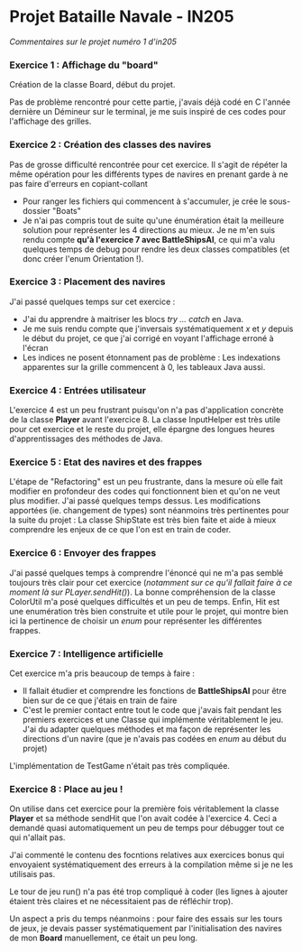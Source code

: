 # Projet Bataille Navale - IN205

*Commentaires sur le projet numéro 1 d'in205*

### Exercice 1 : Affichage du "board"
Création de la classe Board, début du projet.

Pas de problème rencontré pour cette partie, j'avais déjà codé en C l'année dernière un Démineur sur le terminal,
je me suis inspiré de ces codes pour l'affichage des grilles.

### Exercice 2 : Création des classes des navires

Pas de grosse difficulté rencontrée pour cet exercice.
Il s'agit de répéter la même opération pour les différents types de navires en prenant garde à ne pas faire d'erreurs en copiant-collant
- Pour ranger les fichiers qui commencent à s'accumuler, je crée le sous-dossier "Boats"
- Je n'ai pas compris tout de suite qu'une énumération était la meilleure solution pour représenter les 4 directions au mieux. Je ne m'en suis rendu compte **qu'à l'exercice 7 avec BattleShipsAI**, ce qui m'a valu quelques temps de debug pour rendre les deux classes compatibles (et donc créer l'enum Orientation !).

### Exercice 3 : Placement des navires

J'ai passé quelques temps sur cet exercice : 
- J'ai du apprendre à maitriser les blocs *try ... catch* en Java.
- Je me suis rendu compte que j'inversais systématiquement *x* et *y* depuis le début du projet, ce que j'ai corrigé en voyant l'affichage erroné à l'écran
- Les indices ne posent étonnament pas de problème : Les indexations apparentes sur la grille commencent à 0, les tableaux Java aussi.

### Exercice 4 : Entrées utilisateur

L'exercice 4 est un peu frustrant puisqu'on n'a pas d'application concrète de la classe **Player** avant l'exercice 8.
La classe InputHelper est très utile pour cet exercice et le reste du projet, elle épargne des longues heures d'apprentissages des méthodes de Java.

### Exercice 5 : Etat des navires et des frappes

L'étape de "Refactoring" est un peu frustrante, dans la mesure où elle fait modifier en profondeur des codes qui fonctionnent bien et qu'on ne veut plus modifier. J'ai passé quelques temps dessus.
Les modifications apportées (ie. changement de types) sont néanmoins très pertinentes pour la suite du projet : La classe ShipState est très bien faite et aide à mieux comprendre les enjeux de ce que l'on est en train de coder.

### Exercice 6 : Envoyer des frappes

J'ai passé quelques temps à comprendre l'énoncé qui ne m'a pas semblé toujours très clair pour cet exercice (*notamment sur ce qu'il fallait faire à ce moment là sur PLayer.sendHit()*).
La bonne compréhension de la classe ColorUtil m'a posé quelques difficultés et un peu de temps.
Enfin, Hit est une enumération très bien construite et utile pour le projet, qui montre bien ici la pertinence de choisir un *enum* pour représenter les différentes frappes.

### Exercice 7 : Intelligence artificielle

Cet exercice m'a pris beaucoup de temps à faire :
- Il fallait étudier et comprendre les fonctions de **BattleShipsAI** pour être bien sur de ce que j'étais en train de faire
- C'est le premier contact entre tout le code que j'avais fait pendant les premiers exercices et une Classe qui implémente véritablement le jeu. J'ai du adapter quelques méthodes et ma façon de représenter les directions d'un navire (que je n'avais pas codées en *enum* au début du projet)

L'implémentation de TestGame n'était pas très compliquée.

### Exercice 8 : Place au jeu !

On utilise dans cet exercice pour la première fois véritablement la classe **Player** et sa méthode sendHit que l'on avait codée à l'exercice 4. 
Ceci a demandé quasi automatiquement un peu de temps pour débugger tout ce qui n'allait pas.

J'ai commenté le contenu des focntions relatives aux exercices bonus qui envoyaient systématiquement des erreurs à la compilation même si je ne les utilisais pas.

Le tour de jeu run() n'a pas été trop compliqué à coder (les lignes à ajouter étaient très claires et ne nécessitaient pas de réfléchir trop).

Un aspect a pris du temps néanmoins : pour faire des essais sur les tours de jeux, je devais passer systématiquement par l'initialisation des navires de mon **Board** manuellement, ce était un peu long.



